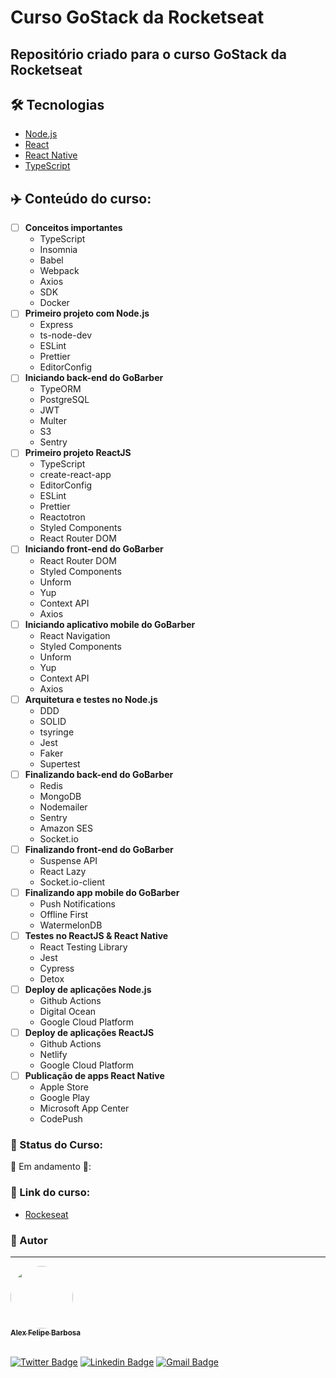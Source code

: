 # Curso GoStack da Rocketseat
## Repositório criado para o curso GoStack da Rocketseat

## 🛠 Tecnologias
- [Node.js](https://nodejs.org/en/)
- [React](https://pt-br.reactjs.org/)
- [React Native](https://reactnative.dev/)
- [TypeScript](https://www.typescriptlang.org/)


## :airplane: Conteúdo do curso:
- [ ] <b>Conceitos importantes</b>
    - TypeScript
    - Insomnia
    - Babel
    - Webpack
    - Axios
    - SDK
    - Docker   
- [ ] <b>Primeiro projeto com Node.js</b>
    - Express
    - ts-node-dev
    - ESLint
    - Prettier
    - EditorConfig
- [ ] <b>Iniciando back-end do GoBarber</b>
    - TypeORM
    - PostgreSQL
    - JWT
    - Multer
    - S3
    - Sentry
- [ ] <b>Primeiro projeto ReactJS</b>
    - TypeScript
    - create-react-app
    - EditorConfig
    - ESLint
    - Prettier
    - Reactotron
    - Styled Components
    - React Router DOM
- [ ] <b>Iniciando front-end do GoBarber</b>
    - React Router DOM
    - Styled Components
    - Unform
    - Yup
    - Context API
    - Axios
- [ ] <b>Iniciando aplicativo mobile do GoBarber</b>
    - React Navigation
    - Styled Components
    - Unform
    - Yup
    - Context API
    - Axios
- [ ] <b>Arquitetura e testes no Node.js</b>
    - DDD
    - SOLID
    - tsyringe
    - Jest
    - Faker
    - Supertest
- [ ] <b>Finalizando back-end do GoBarber</b>
    - Redis
    - MongoDB
    - Nodemailer
    - Sentry
    - Amazon SES
    - Socket.io
- [ ] <b>Finalizando front-end do GoBarber</b>
    - Suspense API
    - React Lazy
    - Socket.io-client
- [ ] <b>Finalizando app mobile do GoBarber</b>
    - Push Notifications
    - Offline First
    - WatermelonDB
- [ ] <b>Testes no ReactJS & React Native</b>
    - React Testing Library
    - Jest
    - Cypress
    - Detox
- [ ] <b>Deploy de aplicações Node.js</b>
    - Github Actions
    - Digital Ocean
    - Google Cloud Platform
- [ ] <b>Deploy de aplicações ReactJS</b>
    - Github Actions
    - Netlify
    - Google Cloud Platform
- [ ] <b>Publicação de apps React Native</b>
    - Apple Store
    - Google Play
    - Microsoft App Center
    - CodePush

### :dart: Status do Curso: 
🚧 Em andamento 🚧:

### :mega: Link do curso:

- [Rockeseat](https://pages.rocketseat.com.br/gostack)

### :man: Autor

---

<a href="http://www.alexbarbosa.info/">
 <img style="border-radius: 50%;" src="https://avatars3.githubusercontent.com/u/12144620?s=460&u=b9785347e44440d8a08fbbaf61a72288c05671e0&v=4" width="100px;" alt=""/>
 <br />
 <sub><b>Alex Felipe Barbosa</b></sub></a> <a href="http://www.alexbarbosa.info/" title="Blog"></a>
  
<br>[![Twitter Badge](https://img.shields.io/badge/-@alexf_barbosa-1ca0f1?style=flat-square&labelColor=1ca0f1&logo=twitter&logoColor=white&link=https://twitter.com/alexf_barbosa)](https://twitter.com/alexf_barbosa) [![Linkedin Badge](https://img.shields.io/badge/-AlexFelipeBarbosa-blue?style=flat-square&logo=Linkedin&logoColor=white&link=https://www.linkedin.com/in/alexfelipebarbosa/)](https://www.linkedin.com/in/alexfelipebarbosa/) 
[![Gmail Badge](https://img.shields.io/badge/-alex@alexbarbosa.info-c14438?style=flat-square&logo=Gmail&logoColor=white&link=mailto:alex@alexbarbosa.info)](mailto:alex@alexbarbosa.info)

